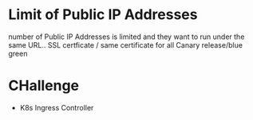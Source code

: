 # Limit of Public IP Addresses

number of Public IP Addresses is limited and they want to run under the same URL.. SSL certficate / same certificate for all
Canary release/blue green

# CHallenge 
* K8s Ingress Controller